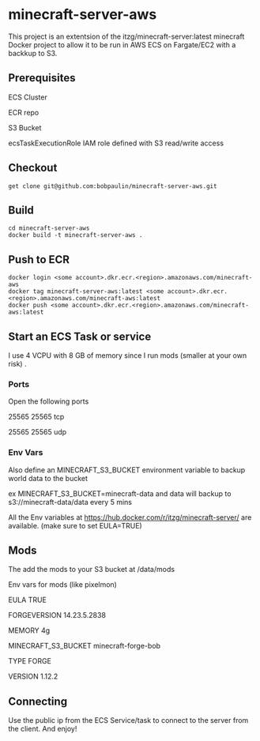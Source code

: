 # minecraft-server-aws

This project is an extentsion of the itzg/minecraft-server:latest minecraft Docker project to allow it to be run in AWS ECS on Fargate/EC2 with a backkup to S3.

## Prerequisites

ECS Cluster

ECR repo

S3 Bucket

ecsTaskExecutionRole IAM role defined with S3 read/write access

## Checkout

```
get clone git@github.com:bobpaulin/minecraft-server-aws.git
```

## Build 

```
cd minecraft-server-aws
docker build -t minecraft-server-aws .
```

## Push to ECR

```
docker login <some account>.dkr.ecr.<region>.amazonaws.com/minecraft-aws
docker tag minecraft-server-aws:latest <some account>.dkr.ecr.<region>.amazonaws.com/minecraft-aws:latest
docker push <some account>.dkr.ecr.<region>.amazonaws.com/minecraft-aws:latest
```

## Start an ECS Task or service

I use 4 VCPU with 8 GB of memory since I run mods (smaller at your own risk) .

### Ports

Open the following ports

25565	25565	tcp

25565	25565	udp

### Env Vars

Also define an MINECRAFT_S3_BUCKET environment variable to backup world data to the bucket

ex MINECRAFT_S3_BUCKET=minecraft-data  and data will backup to s3://minecraft-data/data every 5 mins

All the Env variables at https://hub.docker.com/r/itzg/minecraft-server/  are available.  (make sure to set EULA=TRUE)

## Mods

The add the mods to your S3 bucket at /data/mods

Env vars for mods (like pixelmon)

EULA	TRUE

FORGEVERSION	14.23.5.2838

MEMORY	4g

MINECRAFT_S3_BUCKET	minecraft-forge-bob

TYPE	FORGE

VERSION	1.12.2


## Connecting

Use the public ip from the ECS Service/task to connect to the server from the client.  And enjoy!


